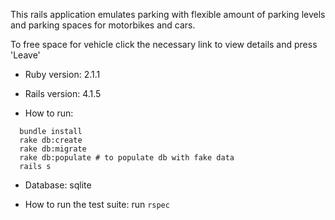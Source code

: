 This rails application emulates parking with flexible amount of parking levels and  parking spaces for motorbikes and cars.

To free space for vehicle click the necessary link to view details and press 'Leave'

* Ruby version: 2.1.1

* Rails version: 4.1.5

* How to run:
```
  bundle install
  rake db:create
  rake db:migrate
  rake db:populate # to populate db with fake data
  rails s
```

* Database: sqlite

* How to run the test suite: run ```rspec```
